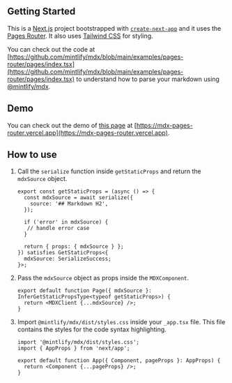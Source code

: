 ## Getting Started

This is a [Next.js](https://nextjs.org/) project bootstrapped with [`create-next-app`](https://github.com/vercel/next.js/tree/canary/packages/create-next-app) and it uses the [Pages Router](https://nextjs.org/docs/pages). It also uses [Tailwind CSS](https://tailwindcss.com/) for styling.

You can check out the code at [https://github.com/mintlify/mdx/blob/main/examples/pages-router/pages/index.tsx](https://github.com/mintlify/mdx/blob/main/examples/pages-router/pages/index.tsx) to understand how to parse your markdown using [@mintlify/mdx](https://www.npmjs.com/package/@mintlify/mdx).

## Demo

You can check out the demo of [this page](https://github.com/mintlify/mdx/blob/main/examples/pages-router/pages/index.tsx) at [https://mdx-pages-router.vercel.app](https://mdx-pages-router.vercel.app).

## How to use

1. Call the `serialize` function inside `getStaticProps` and return the `mdxSource` object.

   ```tsx
   export const getStaticProps = (async () => {
     const mdxSource = await serialize({
       source: '## Markdown H2',
     });

     if ('error' in mdxSource) {
      // handle error case
     }

     return { props: { mdxSource } };
   }) satisfies GetStaticProps<{
     mdxSource: SerializeSuccess;
   }>;
   ```

2. Pass the `mdxSource` object as props inside the `MDXComponent`.

   ```tsx
   export default function Page({ mdxSource }: InferGetStaticPropsType<typeof getStaticProps>) {
     return <MDXClient {...mdxSource} />;
   }
   ```

3. Import `@mintlify/mdx/dist/styles.css` inside your `_app.tsx` file. This file contains the styles for the code syntax highlighting.

   ```tsx
   import '@mintlify/mdx/dist/styles.css';
   import { AppProps } from 'next/app';

   export default function App({ Component, pageProps }: AppProps) {
     return <Component {...pageProps} />;
   }
   ```
